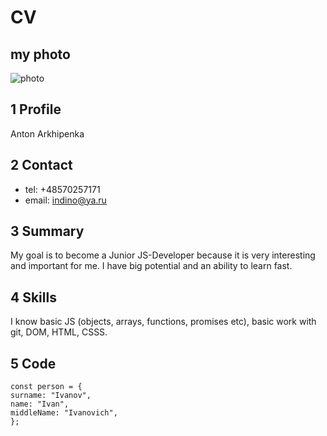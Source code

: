 # CV

## my photo

![photo](/rsschool-cv/img.jpg)

## 1 Profile

Anton Arkhipenka

## 2 Contact

- tel: +48570257171
- email: indino@ya.ru

## 3 Summary

My goal is to become a Junior JS-Developer because it is very interesting and important for me. I have big potential and an ability to learn fast.

## 4 Skills

I know basic JS (objects, arrays, functions, promises etc), basic work with git, DOM, HTML, CSSS.

## 5 Code

```
const person = {
surname: "Ivanov",
name: "Ivan",
middleName: "Ivanovich",
};
```

